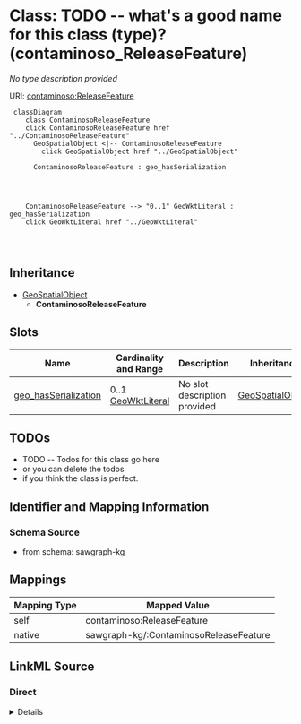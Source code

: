 

# Class: TODO -- what's a good name for this class (type)? (contaminoso_ReleaseFeature)


_No type description provided_





URI: [contaminoso:ReleaseFeature](http://sawgraph.spatialai.org/v1/contaminoso#ReleaseFeature)






```mermaid
 classDiagram
    class ContaminosoReleaseFeature
    click ContaminosoReleaseFeature href "../ContaminosoReleaseFeature"
      GeoSpatialObject <|-- ContaminosoReleaseFeature
        click GeoSpatialObject href "../GeoSpatialObject"
      
      ContaminosoReleaseFeature : geo_hasSerialization
        
          
    
    
    ContaminosoReleaseFeature --> "0..1" GeoWktLiteral : geo_hasSerialization
    click GeoWktLiteral href "../GeoWktLiteral"

        
      
```





## Inheritance
* [GeoSpatialObject](../classes/GeoSpatialObject.md)
    * **ContaminosoReleaseFeature**



## Slots

| Name | Cardinality and Range | Description | Inheritance |
| ---  | --- | --- | --- |
| [geo_hasSerialization](../slots/geo_hasSerialization.md) | 0..1 <br/> [GeoWktLiteral](../classes/GeoWktLiteral.md) | No slot description provided | [GeoSpatialObject](../classes/GeoSpatialObject.md) |









## TODOs

* TODO -- Todos for this class go here
* or you can delete the todos
* if you think the class is perfect.

## Identifier and Mapping Information







### Schema Source


* from schema: sawgraph-kg




## Mappings

| Mapping Type | Mapped Value |
| ---  | ---  |
| self | contaminoso:ReleaseFeature |
| native | sawgraph-kg/:ContaminosoReleaseFeature |







## LinkML Source

<!-- TODO: investigate https://stackoverflow.com/questions/37606292/how-to-create-tabbed-code-blocks-in-mkdocs-or-sphinx -->

### Direct

<details>
```yaml
name: contaminoso_ReleaseFeature
description: No type description provided
title: TODO -- what's a good name for this class (type)?
todos:
- TODO -- Todos for this class go here
- or you can delete the todos
- if you think the class is perfect.
notes:
- Class with 8 occurences.
from_schema: sawgraph-kg
rank: 1000
is_a: geo_SpatialObject
class_uri: contaminoso:ReleaseFeature

```
</details>

### Induced

<details>
```yaml
name: contaminoso_ReleaseFeature
description: No type description provided
title: TODO -- what's a good name for this class (type)?
todos:
- TODO -- Todos for this class go here
- or you can delete the todos
- if you think the class is perfect.
notes:
- Class with 8 occurences.
from_schema: sawgraph-kg
rank: 1000
is_a: geo_SpatialObject
attributes:
  geo_hasSerialization:
    name: geo_hasSerialization
    description: No slot description provided
    title: No slot description provided
    todos:
    - TODO -- Todos for this slot go here
    - or you can delete the todos
    - if you think the class is perfect.
    comments:
    - 379496 occurrences with untyped subjects and object type http://www.opengis.net/ont/geosparql#wktLiteral.
    - 105691 occurrences with subject type geo_SpatialObject and object type geo_wktLiteral.
    - 8389 occurrences with subject type geo_Geometry and object type geo_wktLiteral.
    examples:
    - value: http://sawgraph.spatialai.org/v1/il-isgs-data#d.ISGS-Well.geometry.120010000300
        geo:hasSerialization POINT(-90.91358699999999 40.079858)
    - value: http://sawgraph.spatialai.org/v1/me-egad-data#egad.site.geometry.100145
        geo:hasSerialization POINT (-68.07989292 46.73707407)
    - value: http://sawgraph.spatialai.org/v1/me-egad-data#samplePoint.geometry.100410
        geo:hasSerialization POINT (-69.2930289 44.5876092)
    from_schema: sawgraph-kg
    rank: 1000
    slot_uri: geo:hasSerialization
    alias: geo_hasSerialization
    owner: contaminoso_ReleaseFeature
    domain_of:
    - geo_Geometry
    - geo_SpatialObject
    range: geo_wktLiteral
class_uri: contaminoso:ReleaseFeature

```
</details>